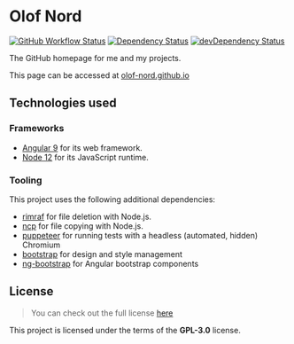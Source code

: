 # Olof Nord

[![GitHub Workflow Status](https://img.shields.io/github/workflow/status/olof-nord/olof-nord.github.io/Olof%20Nord%20GitHub%20Pages%20pipeline)](https://actions-badge.atrox.dev/olof-nord/olof-nord.github.io/goto?ref=master)
[![Dependency Status](https://david-dm.org/olof-nord/olof-nord.github.io/status.svg?path=olof-site)](https://david-dm.org/olof-nord/olof-nord.github.io?path=olof-site) 
[![devDependency Status](https://david-dm.org/olof-nord/olof-nord.github.io/dev-status.svg?path=olof-site&type=dev)](https://david-dm.org/olof-nord/olof-nord.github.io?path=olof-site&type=dev)

The GitHub homepage for me and my projects.

This page can be accessed at [olof-nord.github.io](https://olof-nord.github.io/)

## Technologies used
### Frameworks
- [Angular 9](https://github.com/angular/angular) for its web framework.
- [Node 12](https://github.com/nodejs/node) for its JavaScript runtime.

### Tooling
This project uses the following additional dependencies:
- [rimraf](https://github.com/isaacs/rimraf) for file deletion with Node.js. 
- [ncp](https://github.com/AvianFlu/ncp) for file copying with Node.js.
- [puppeteer](https://github.com/puppeteer/puppeteer) for running tests with a headless (automated, hidden) Chromium
- [bootstrap](https://github.com/twbs/bootstrap) for design and style management
- [ng-bootstrap](https://github.com/ng-bootstrap/ng-bootstrap) for Angular bootstrap components

## License
>You can check out the full license [here](https://github.com/olof-nord/olof-nord.github.io/blob/master/LICENSE)

This project is licensed under the terms of the **GPL-3.0** license.
